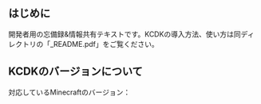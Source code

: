 ## はじめに

開発者用の忘備録&情報共有テキストです。KCDKの導入方法、使い方は同ディレクトリの「_README.pdf」をご覧ください。



## KCDKのバージョンについて

対応しているMinecraftのバージョン：

